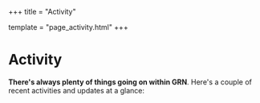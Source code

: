 +++
title = "Activity"

template = "page_activity.html"
+++

# Activity

**There's always plenty of things going on within GRN**. Here's a couple of recent activities and updates at a glance:
